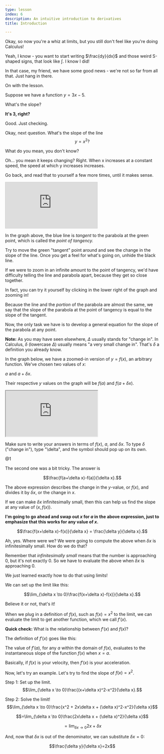 ```yaml
---
type: lesson
index: 6
description: An intuitive introduction to derivatives
title: Introduction

---
```


Okay, so now you\'re a whiz at limits, but you still don\'t feel like
you\'re doing Calculus!

Yeah, I know - you want to start writing $\frac{dy}{dx}$ and those weird
S-shaped signs, that look like $\int$. I know I did!

In that case, my friend, we have some good news - we\'re not so far from
all that. Just hang in there.

On with the lesson.

Suppose we have a function $y=3x-5$.

What\'s the slope?

**It\'s 3, right?**

Good. Just checking.

Okay, next question. What\'s the slope of the line $$y=x^2?$$

What do you mean, you don\'t know?

Oh\... you mean it keeps changing? Right. When x increases at a constant
speed, the speed at which y increases increases.

Go back, and read that to yourself a few more times, until it makes
sense.

<iframe src="https://www.desmos.com/calculator/kh3mig4qor?embed"  style="border: 1px solid #ccc" class="graph" frameborder=0></iframe>
  

In the graph above, the blue line is *tangent* to the parabola at the
green point, which is called the *point of tangency.*

Try to move the green \"tangent\" point around and see the change in the
slope of the line. Once you get a feel for what\'s going on, unhide the
black line.

If we were to zoom in an infinite amount to the point of tangency, we\'d
have difficulty telling the line and parabola apart, because they get so
close together.

In fact, you can try it yourself by clicking in the lower right of the
graph and zooming in!

Because the line and the *portion* of the parabola are almost the same,
we say that the slope of the parabola at the point of tangency is equal
to the slope of the tangent.

Now, the only task we have is to develop a general equation for the
slope of the parabola at any point.

**Note:** As you may have seen elsewhere, $\Delta$ usually stands for
\"change in\". In Calculus, $\delta$ (lowercase $\Delta$) usually means
\"a very small change in\". That\'s $\delta$ a definition you already
know.

In the graph below, we have a zoomed-in version of $y=f(x)$, an
arbitrary function. We\'ve chosen two values of $x$:

$a$ and $a+\delta x$.

Their respective $y$ values on the graph will be $f(a)$ and
$f(a+\delta x)$.

<iframe src="https://www.desmos.com/calculator/crcyhxkkmm?embed" class="graph"></iframe>


Make sure to write your answers in terms of $f(x)$, $a$, and $\delta x$.  To type $\delta$ (\"change
in\"), type \"\delta\", and the symbol should pop up on its own.

@1



The second one was a bit tricky. The answer is

$$\frac{f(a+\delta x)-f(a)}{\delta x}.$$

The above expression describes the change in the $y$-value, or $f(x)$,
and divides it by $\delta x$, or the change in $x$.

If we can make $\delta x$ infinitesimally small, then this can help us
find the slope at any value of $(x,f(x))$.

**I\'m going to go ahead and swap out $x$ for $a$ in the above
expression, just to emphasize that this works for any value of $x$.**

$$\frac{f(x+\delta x)-f(x)}{\delta x} = \frac{\delta y}{\delta x}.$$

Ah, yes. Where were we? We were going to compute the above when
$\delta x$ is infinitesimally small. How do we do that?

Remember that *infinitesimally small* means that the number is
approaching $0$, but it\'s not exactly 0. So we have to evaluate the
above when $\delta x$ is approaching $0$.

We just learned exactly how to do that using limits!

We can set up the limit like this:

$$\lim_{\delta x \to 0}\frac{f(x+\delta x)-f(x)}{\delta x}.$$

Believe it or not, that\'s it!

When we plug in a definition of $f(x)$, such as $f(x)=x^2$ to the limit,
we can evaluate the limit to get another function, which we call
$f'(x)$.

**Quick check:** What is the relationship between $f'(x)$ and $f(x)$?



The definition of $f'(x)$ goes like this:

The value of $f'(a)$, for any $a$ within the domain of $f(x)$, evaluates
to the instantaneous slope of the function $f(x)$ when $x=a$.

Basically, if $f(x)$ is your velocity, then $f'(x)$ is your
acceleration.


Now, let\'s try an example. Let\'s try to find the slope of $f(x)=x^2$.

Step 1: Set up the limit.
$$\lim_{\delta x \to 0}\frac{(x+\delta x)^2-x^2}{\delta x}.$$

Step 2: Solve the limit!
$$\lim_{\delta x \to 0}\frac{x^2 + 2x\delta x + (\delta x)^2-x^2}{\delta x}$$

$$=\lim_{\delta x \to 0}\frac{2x\delta x + (\delta x)^2}{\delta x}$$

$$=\lim_{\delta x \to 0}2x + \delta x$$

And, now that $\delta x$ is out of the denominator, we can substitute
$\delta x =0$:

$$\frac{\delta y}{\delta x}=2x$$

<!--stackedit_data:
eyJoaXN0b3J5IjpbLTM0OTUzMDMzMSwtMTkxNTg2OTgxNl19
-->